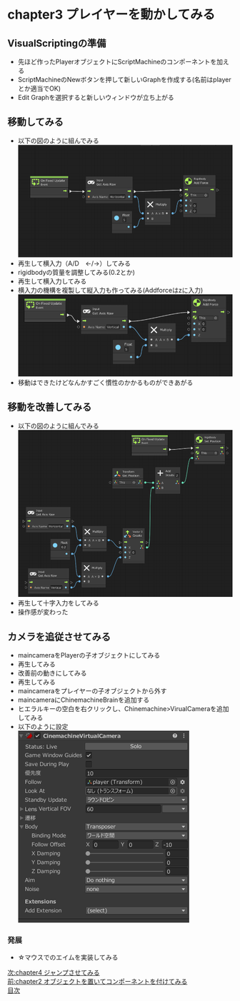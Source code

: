 # chapter3 プレイヤーを動かしてみる
## VisualScriptingの準備  
- 先ほど作ったPlayerオブジェクトにScriptMachineのコンポーネントを加える
- ScriptMachineのNewボタンを押して新しいGraphを作成する(名前はplayerとか適当でOK)
- Edit Graphを選択すると新しいウィンドウが立ち上がる

## 移動してみる
- 以下の図のように組んでみる
![flow1](https://github.com/Naja-Naja/Unity_Handson/blob/main/Handson/flow1.png)
- 再生して横入力（A/D　←/→）してみる
- rigidbodyの質量を調整してみる(0.2とか)
- 再生して横入力してみる
- 横入力の機構を複製して縦入力も作ってみる(Addforceはzに入力)  
![flow1](https://github.com/Naja-Naja/Unity_Handson/blob/main/Handson/flow2.png)
- 移動はできたけどなんかすごく慣性のかかるものができあがる

## 移動を改善してみる
- 以下の図のように組んでみる
![flow1](https://github.com/Naja-Naja/Unity_Handson/blob/main/Handson/flow3.png)
- 再生して十字入力をしてみる
- 操作感が変わった

## カメラを追従させてみる
- maincameraをPlayerの子オブジェクトにしてみる
- 再生してみる
- 改善前の動きにしてみる
- 再生してみる
- maincameraをプレイヤーの子オブジェクトから外す
- maincameraにChinemachineBrainを追加する
- ヒエラルキーの空白を右クリックし、Chinemachine>VirualCameraを追加してみる
- 以下のように設定  
![flow1](https://github.com/Naja-Naja/Unity_Handson/blob/main/Handson/chinemachine.png)  


### 発展
- ☆マウスでのエイムを実装してみる


[次:chapter4 ジャンプさせてみる](https://github.com/Naja-Naja/Unity_Handson/blob/main/Handson/chapter4.md)  
[前:chapter2 オブジェクトを置いてコンポーネントを付けてみる](https://github.com/Naja-Naja/Unity_Handson/blob/main/Handson/chapter2.md)   
[目次](https://github.com/Naja-Naja/Unity_Handson) 
